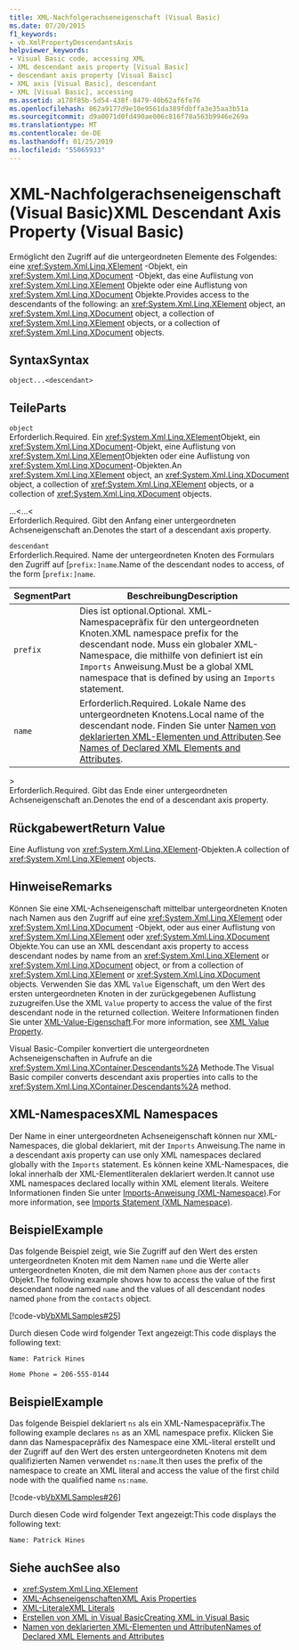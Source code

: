 ```yaml
---
title: XML-Nachfolgerachseneigenschaft (Visual Basic)
ms.date: 07/20/2015
f1_keywords:
- vb.XmlPropertyDescendantsAxis
helpviewer_keywords:
- Visual Basic code, accessing XML
- XML descendant axis property [Visual Basic]
- descendant axis property [Visual Baisc]
- XML axis [Visual Basic], descendant
- XML [Visual Basic], accessing
ms.assetid: a178f85b-5d54-438f-8479-40b62af6fe76
ms.openlocfilehash: 862a9177d9e10e9561da389fdbffa3e35aa3b51a
ms.sourcegitcommit: d9a0071d0fd490ae006c816f78a563b9946e269a
ms.translationtype: MT
ms.contentlocale: de-DE
ms.lasthandoff: 01/25/2019
ms.locfileid: "55065933"
---
```

# <a name="xml-descendant-axis-property-visual-basic"></a><span data-ttu-id="90651-102">XML-Nachfolgerachseneigenschaft (Visual Basic)</span><span class="sxs-lookup"><span data-stu-id="90651-102">XML Descendant Axis Property (Visual Basic)</span></span>
<span data-ttu-id="90651-103">Ermöglicht den Zugriff auf die untergeordneten Elemente des Folgendes: eine <xref:System.Xml.Linq.XElement> -Objekt, ein <xref:System.Xml.Linq.XDocument> -Objekt, das eine Auflistung von <xref:System.Xml.Linq.XElement> Objekte oder eine Auflistung von <xref:System.Xml.Linq.XDocument> Objekte.</span><span class="sxs-lookup"><span data-stu-id="90651-103">Provides access to the descendants of the following: an <xref:System.Xml.Linq.XElement> object, an <xref:System.Xml.Linq.XDocument> object, a collection of <xref:System.Xml.Linq.XElement> objects, or a collection of <xref:System.Xml.Linq.XDocument> objects.</span></span>  
  
## <a name="syntax"></a><span data-ttu-id="90651-104">Syntax</span><span class="sxs-lookup"><span data-stu-id="90651-104">Syntax</span></span>  
  
```  
object...<descendant>  
```  
  
## <a name="parts"></a><span data-ttu-id="90651-105">Teile</span><span class="sxs-lookup"><span data-stu-id="90651-105">Parts</span></span>  
 `object`  
 <span data-ttu-id="90651-106">Erforderlich.</span><span class="sxs-lookup"><span data-stu-id="90651-106">Required.</span></span> <span data-ttu-id="90651-107">Ein <xref:System.Xml.Linq.XElement>Objekt, ein <xref:System.Xml.Linq.XDocument>-Objekt, eine Auflistung von <xref:System.Xml.Linq.XElement>Objekten oder eine Auflistung von <xref:System.Xml.Linq.XDocument>-Objekten.</span><span class="sxs-lookup"><span data-stu-id="90651-107">An <xref:System.Xml.Linq.XElement> object, an <xref:System.Xml.Linq.XDocument> object, a collection of <xref:System.Xml.Linq.XElement> objects, or a collection of <xref:System.Xml.Linq.XDocument> objects.</span></span>  
  
 <span data-ttu-id="90651-108">...<</span><span class="sxs-lookup"><span data-stu-id="90651-108">...<</span></span>  
 <span data-ttu-id="90651-109">Erforderlich.</span><span class="sxs-lookup"><span data-stu-id="90651-109">Required.</span></span> <span data-ttu-id="90651-110">Gibt den Anfang einer untergeordneten Achseneigenschaft an.</span><span class="sxs-lookup"><span data-stu-id="90651-110">Denotes the start of a descendant axis property.</span></span>  
  
 `descendant`  
 <span data-ttu-id="90651-111">Erforderlich.</span><span class="sxs-lookup"><span data-stu-id="90651-111">Required.</span></span> <span data-ttu-id="90651-112">Name der untergeordneten Knoten des Formulars den Zugriff auf [`prefix:]name`.</span><span class="sxs-lookup"><span data-stu-id="90651-112">Name of the descendant nodes to access, of the form [`prefix:]name`.</span></span>  
  
|<span data-ttu-id="90651-113">Segment</span><span class="sxs-lookup"><span data-stu-id="90651-113">Part</span></span>|<span data-ttu-id="90651-114">Beschreibung</span><span class="sxs-lookup"><span data-stu-id="90651-114">Description</span></span>|  
|----------|-----------------|  
|`prefix`|<span data-ttu-id="90651-115">Dies ist optional.</span><span class="sxs-lookup"><span data-stu-id="90651-115">Optional.</span></span> <span data-ttu-id="90651-116">XML-Namespacepräfix für den untergeordneten Knoten.</span><span class="sxs-lookup"><span data-stu-id="90651-116">XML namespace prefix for the descendant node.</span></span> <span data-ttu-id="90651-117">Muss ein globaler XML-Namespace, die mithilfe von definiert ist ein `Imports` Anweisung.</span><span class="sxs-lookup"><span data-stu-id="90651-117">Must be a global XML namespace that is defined by using an `Imports` statement.</span></span>|  
|`name`|<span data-ttu-id="90651-118">Erforderlich.</span><span class="sxs-lookup"><span data-stu-id="90651-118">Required.</span></span> <span data-ttu-id="90651-119">Lokale Name des untergeordneten Knotens.</span><span class="sxs-lookup"><span data-stu-id="90651-119">Local name of the descendant node.</span></span> <span data-ttu-id="90651-120">Finden Sie unter [Namen von deklarierten XML-Elementen und Attributen](../../../visual-basic/programming-guide/language-features/xml/names-of-declared-xml-elements-and-attributes.md).</span><span class="sxs-lookup"><span data-stu-id="90651-120">See [Names of Declared XML Elements and Attributes](../../../visual-basic/programming-guide/language-features/xml/names-of-declared-xml-elements-and-attributes.md).</span></span>|  
  
 \>  
 <span data-ttu-id="90651-121">Erforderlich.</span><span class="sxs-lookup"><span data-stu-id="90651-121">Required.</span></span> <span data-ttu-id="90651-122">Gibt das Ende einer untergeordneten Achseneigenschaft an.</span><span class="sxs-lookup"><span data-stu-id="90651-122">Denotes the end of a descendant axis property.</span></span>  
  
## <a name="return-value"></a><span data-ttu-id="90651-123">Rückgabewert</span><span class="sxs-lookup"><span data-stu-id="90651-123">Return Value</span></span>  
 <span data-ttu-id="90651-124">Eine Auflistung von <xref:System.Xml.Linq.XElement>-Objekten.</span><span class="sxs-lookup"><span data-stu-id="90651-124">A collection of <xref:System.Xml.Linq.XElement> objects.</span></span>  
  
## <a name="remarks"></a><span data-ttu-id="90651-125">Hinweise</span><span class="sxs-lookup"><span data-stu-id="90651-125">Remarks</span></span>  
 <span data-ttu-id="90651-126">Können Sie eine XML-Achseneigenschaft mittelbar untergeordneten Knoten nach Namen aus den Zugriff auf eine <xref:System.Xml.Linq.XElement> oder <xref:System.Xml.Linq.XDocument> -Objekt, oder aus einer Auflistung von <xref:System.Xml.Linq.XElement> oder <xref:System.Xml.Linq.XDocument> Objekte.</span><span class="sxs-lookup"><span data-stu-id="90651-126">You can use an XML descendant axis property to access descendant nodes by name from an <xref:System.Xml.Linq.XElement> or <xref:System.Xml.Linq.XDocument> object, or from a collection of <xref:System.Xml.Linq.XElement> or <xref:System.Xml.Linq.XDocument> objects.</span></span> <span data-ttu-id="90651-127">Verwenden Sie das XML `Value` Eigenschaft, um den Wert des ersten untergeordneten Knoten in der zurückgegebenen Auflistung zuzugreifen.</span><span class="sxs-lookup"><span data-stu-id="90651-127">Use the XML `Value` property to access the value of the first descendant node in the returned collection.</span></span> <span data-ttu-id="90651-128">Weitere Informationen finden Sie unter [XML-Value-Eigenschaft](../../../visual-basic/language-reference/xml-axis/xml-value-property.md).</span><span class="sxs-lookup"><span data-stu-id="90651-128">For more information, see [XML Value Property](../../../visual-basic/language-reference/xml-axis/xml-value-property.md).</span></span>  
  
 <span data-ttu-id="90651-129">Visual Basic-Compiler konvertiert die untergeordneten Achseneigenschaften in Aufrufe an die <xref:System.Xml.Linq.XContainer.Descendants%2A> Methode.</span><span class="sxs-lookup"><span data-stu-id="90651-129">The Visual Basic compiler converts descendant axis properties into calls to the <xref:System.Xml.Linq.XContainer.Descendants%2A> method.</span></span>  
  
## <a name="xml-namespaces"></a><span data-ttu-id="90651-130">XML-Namespaces</span><span class="sxs-lookup"><span data-stu-id="90651-130">XML Namespaces</span></span>  
 <span data-ttu-id="90651-131">Der Name in einer untergeordneten Achseneigenschaft können nur XML-Namespaces, die global deklariert, mit der `Imports` Anweisung.</span><span class="sxs-lookup"><span data-stu-id="90651-131">The name in a descendant axis property can use only XML namespaces declared globally with the `Imports` statement.</span></span> <span data-ttu-id="90651-132">Es können keine XML-Namespaces, die lokal innerhalb der XML-Elementliteralen deklariert werden.</span><span class="sxs-lookup"><span data-stu-id="90651-132">It cannot use XML namespaces declared locally within XML element literals.</span></span> <span data-ttu-id="90651-133">Weitere Informationen finden Sie unter [Imports-Anweisung (XML-Namespace)](../../../visual-basic/language-reference/statements/imports-statement-xml-namespace.md).</span><span class="sxs-lookup"><span data-stu-id="90651-133">For more information, see [Imports Statement (XML Namespace)](../../../visual-basic/language-reference/statements/imports-statement-xml-namespace.md).</span></span>  
  
## <a name="example"></a><span data-ttu-id="90651-134">Beispiel</span><span class="sxs-lookup"><span data-stu-id="90651-134">Example</span></span>  
 <span data-ttu-id="90651-135">Das folgende Beispiel zeigt, wie Sie Zugriff auf den Wert des ersten untergeordneten Knoten mit dem Namen `name` und die Werte aller untergeordneten Knoten, die mit dem Namen `phone` aus der `contacts` Objekt.</span><span class="sxs-lookup"><span data-stu-id="90651-135">The following example shows how to access the value of the first descendant node named `name` and the values of all descendant nodes named `phone` from the `contacts` object.</span></span>  
  
 [!code-vb[VbXMLSamples#25](../../../visual-basic/language-reference/operators/codesnippet/VisualBasic/xml-descendant-axis-property_1.vb)]  
  
 <span data-ttu-id="90651-136">Durch diesen Code wird folgender Text angezeigt:</span><span class="sxs-lookup"><span data-stu-id="90651-136">This code displays the following text:</span></span>  
  
 `Name: Patrick Hines`  
  
 `Home Phone = 206-555-0144`  
  
## <a name="example"></a><span data-ttu-id="90651-137">Beispiel</span><span class="sxs-lookup"><span data-stu-id="90651-137">Example</span></span>  
 <span data-ttu-id="90651-138">Das folgende Beispiel deklariert `ns` als ein XML-Namespacepräfix.</span><span class="sxs-lookup"><span data-stu-id="90651-138">The following example declares `ns` as an XML namespace prefix.</span></span> <span data-ttu-id="90651-139">Klicken Sie dann das Namespacepräfix des Namespace eine XML-literal erstellt und der Zugriff auf den Wert des ersten untergeordneten Knotens mit dem qualifizierten Namen verwendet `ns:name`.</span><span class="sxs-lookup"><span data-stu-id="90651-139">It then uses the prefix of the namespace to create an XML literal and access the value of the first child node with the qualified name `ns:name`.</span></span>  
  
 [!code-vb[VbXMLSamples#26](../../../visual-basic/language-reference/operators/codesnippet/VisualBasic/xml-descendant-axis-property_2.vb)]  
  
 <span data-ttu-id="90651-140">Durch diesen Code wird folgender Text angezeigt:</span><span class="sxs-lookup"><span data-stu-id="90651-140">This code displays the following text:</span></span>  
  
 `Name: Patrick Hines`  
  
## <a name="see-also"></a><span data-ttu-id="90651-141">Siehe auch</span><span class="sxs-lookup"><span data-stu-id="90651-141">See also</span></span>
- <xref:System.Xml.Linq.XElement>
- [<span data-ttu-id="90651-142">XML-Achseneigenschaften</span><span class="sxs-lookup"><span data-stu-id="90651-142">XML Axis Properties</span></span>](../../../visual-basic/language-reference/xml-axis/index.md)
- [<span data-ttu-id="90651-143">XML-Literale</span><span class="sxs-lookup"><span data-stu-id="90651-143">XML Literals</span></span>](../../../visual-basic/language-reference/xml-literals/index.md)
- [<span data-ttu-id="90651-144">Erstellen von XML in Visual Basic</span><span class="sxs-lookup"><span data-stu-id="90651-144">Creating XML in Visual Basic</span></span>](../../../visual-basic/programming-guide/language-features/xml/creating-xml.md)
- [<span data-ttu-id="90651-145">Namen von deklarierten XML-Elementen und Attributen</span><span class="sxs-lookup"><span data-stu-id="90651-145">Names of Declared XML Elements and Attributes</span></span>](../../../visual-basic/programming-guide/language-features/xml/names-of-declared-xml-elements-and-attributes.md)
